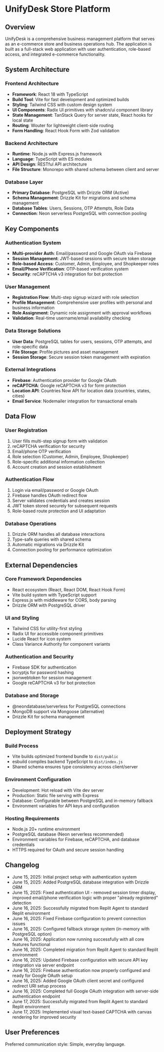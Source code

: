 # UnifyDesk Store Platform

## Overview

UnifyDesk is a comprehensive business management platform that serves as an e-commerce store and business operations hub. The application is built as a full-stack web application with user authentication, role-based access, and integrated e-commerce functionality.

## System Architecture

### Frontend Architecture
- **Framework**: React 18 with TypeScript
- **Build Tool**: Vite for fast development and optimized builds
- **Styling**: Tailwind CSS with custom design system
- **UI Components**: Radix UI primitives with shadcn/ui component library
- **State Management**: TanStack Query for server state, React hooks for local state
- **Routing**: Wouter for lightweight client-side routing
- **Form Handling**: React Hook Form with Zod validation

### Backend Architecture
- **Runtime**: Node.js with Express.js framework
- **Language**: TypeScript with ES modules
- **API Design**: RESTful API architecture
- **File Structure**: Monorepo with shared schema between client and server

### Database Layer
- **Primary Database**: PostgreSQL with Drizzle ORM (Active)
- **Schema Management**: Drizzle Kit for migrations and schema management
- **Database Tables**: Users, Sessions, OTP Attempts, Role Data
- **Connection**: Neon serverless PostgreSQL with connection pooling

## Key Components

### Authentication System
- **Multi-provider Auth**: Email/password and Google OAuth via Firebase
- **Session Management**: JWT-based sessions with secure token storage
- **Role-based Access**: Customer, Admin, Employee, and Shopkeeper roles
- **Email/Phone Verification**: OTP-based verification system
- **Security**: reCAPTCHA v3 integration for bot protection

### User Management
- **Registration Flow**: Multi-step signup wizard with role selection
- **Profile Management**: Comprehensive user profiles with personal and business information
- **Role Assignment**: Dynamic role assignment with approval workflows
- **Validation**: Real-time username/email availability checking

### Data Storage Solutions
- **User Data**: PostgreSQL tables for users, sessions, OTP attempts, and role-specific data
- **File Storage**: Profile pictures and asset management
- **Session Storage**: Secure session token management with expiration

### External Integrations
- **Firebase**: Authentication provider for Google OAuth
- **reCAPTCHA**: Google reCAPTCHA v3 for form protection
- **Location API**: Countries Now API for location data (countries, states, cities)
- **Email Service**: Nodemailer integration for transactional emails

## Data Flow

### User Registration
1. User fills multi-step signup form with validation
2. reCAPTCHA verification for security
3. Email/phone OTP verification
4. Role selection (Customer, Admin, Employee, Shopkeeper)
5. Role-specific additional information collection
6. Account creation and session establishment

### Authentication Flow
1. Login via email/password or Google OAuth
2. Firebase handles OAuth redirect flow
3. Server validates credentials and creates session
4. JWT token stored securely for subsequent requests
5. Role-based route protection and UI adaptation

### Database Operations
1. Drizzle ORM handles all database interactions
2. Type-safe queries with shared schema
3. Automatic migrations via Drizzle Kit
4. Connection pooling for performance optimization

## External Dependencies

### Core Framework Dependencies
- React ecosystem (React, React DOM, React Hook Form)
- Vite build system with TypeScript support
- Express.js with middleware for CORS, body parsing
- Drizzle ORM with PostgreSQL driver

### UI and Styling
- Tailwind CSS for utility-first styling
- Radix UI for accessible component primitives
- Lucide React for icon system
- Class Variance Authority for component variants

### Authentication and Security
- Firebase SDK for authentication
- bcryptjs for password hashing
- jsonwebtoken for session management
- Google reCAPTCHA v3 for bot protection

### Database and Storage
- @neondatabase/serverless for PostgreSQL connections
- MongoDB support via Mongoose (alternative)
- Drizzle Kit for schema management

## Deployment Strategy

### Build Process
- Vite builds optimized frontend bundle to `dist/public`
- esbuild compiles backend TypeScript to `dist/index.js`
- Shared schema ensures type consistency across client/server

### Environment Configuration
- Development: Hot reload with Vite dev server
- Production: Static file serving with Express
- Database: Configurable between PostgreSQL and in-memory fallback
- Environment variables for API keys and configuration

### Hosting Requirements
- Node.js 20+ runtime environment
- PostgreSQL database (Neon serverless recommended)
- Environment variables for Firebase, reCAPTCHA, and database credentials
- HTTPS required for OAuth and secure session handling

## Changelog

- June 15, 2025: Initial project setup with authentication system
- June 15, 2025: Added PostgreSQL database integration with Drizzle ORM
- June 15, 2025: Fixed authentication UI - removed session timer display, improved email/phone verification logic with proper "already registered" detection
- June 16, 2025: Successfully migrated from Replit Agent to standard Replit environment
- June 16, 2025: Fixed Firebase configuration to prevent connection issues
- June 16, 2025: Configured fallback storage system (in-memory with PostgreSQL option)
- June 16, 2025: Application now running successfully with all core features functional
- June 16, 2025: Completed migration from Replit Agent to standard Replit environment
- June 16, 2025: Updated Firebase configuration with secure API key integration via server endpoint
- June 16, 2025: Firebase authentication now properly configured and ready for Google OAuth setup
- June 16, 2025: Added Google OAuth client secret and configured redirect URI setup process
- June 16, 2025: Completed full Google OAuth integration with server-side authentication endpoint
- June 17, 2025: Successfully migrated from Replit Agent to standard Replit environment
- June 17, 2025: Implemented visual text-based CAPTCHA with canvas rendering for improved security

## User Preferences

Preferred communication style: Simple, everyday language.